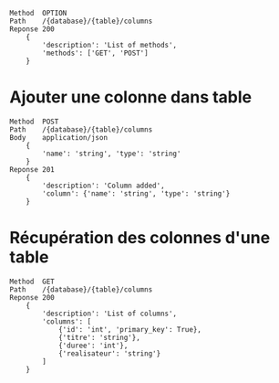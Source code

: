     Method  OPTION
    Path    /{database}/{table}/columns
    Reponse 200
        {
            'description': 'List of methods',
            'methods': ['GET', 'POST']
        }


# Ajouter une colonne dans table
    Method  POST
    Path    /{database}/{table}/columns
    Body    application/json 
        {
            'name': 'string', 'type': 'string'
        }
    Reponse 201
        {
            'description': 'Column added',
            'column': {'name': 'string', 'type': 'string'}
        }


# Récupération des colonnes d'une table
    Method  GET
    Path    /{database}/{table}/columns
    Reponse 200
        {
            'description': 'List of columns',
            'columns': [
                {'id': 'int', 'primary_key': True},
                {'titre': 'string'},
                {'duree': 'int'},
                {'realisateur': 'string'}
            ]
        }
        